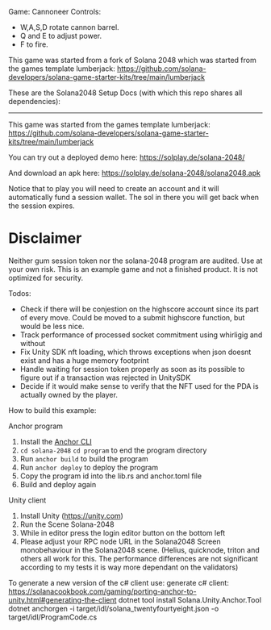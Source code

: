 Game: Cannoneer
Controls: 
- W,A,S,D rotate cannon barrel.
- Q and E to adjust power.
- F to fire.

This game was started from a fork of Solana 2048 which was started from the games template lumberjack: https://github.com/solana-developers/solana-game-starter-kits/tree/main/lumberjack

These are the Solana2048 Setup Docs (with which this repo shares all dependencies):

-----------------------------------------------------------------------------------
This game was started from the games template lumberjack: https://github.com/solana-developers/solana-game-starter-kits/tree/main/lumberjack

You can try out a deployed demo here: https://solplay.de/solana-2048/

And download an apk here: https://solplay.de/solana-2048/solana2048.apk

Notice that to play you will need to create an account and it will automatically fund a session wallet. The sol in there you will get back when the session expires. 

# Disclaimer
Neither gum session token nor the solana-2048 program are audited. Use at your own risk.
This is an example game and not a finished product. It is not optimized for security.

Todos: 
- Check if there will be conjestion on the highscore account since its part of every move. Could be moved to a submit highscore function, but would be less nice. 
- Track performance of processed socket commitment using whirligig and without
- Fix Unity SDK nft loading, which throws exceptions when json doesnt exist and has a huge memory footprint
- Handle waiting for session token properly as soon as its possible to figure out if a transaction was rejected in UnitySDK
- Decide if it would make sense to verify that the NFT used for the PDA is actually owned by the player.


How to build this example:

Anchor program
1. Install the [Anchor CLI](https://project-serum.github.io/anchor/getting-started/installation.html)
2. `cd solana-2048` `cd program` to end the program directory
3. Run `anchor build` to build the program
4. Run `anchor deploy` to deploy the program
5. Copy the program id into the lib.rs and anchor.toml file
6. Build and deploy again

Unity client
1. Install Unity (https://unity.com)
2. Run the Scene Solana-2048
3. While in editor press the login editor button on the bottom left
4. Please adjust your RPC node URL in the Solana2048 Screen monobehaviour in the Solana2048 scene. (Helius, quicknode, triton and others all work for this. The performance differences are not significant according to my tests it is way more dependant on the validators) 

To generate a new version of the c# client use:
generate c# client: 
https://solanacookbook.com/gaming/porting-anchor-to-unity.html#generating-the-client
dotnet tool install Solana.Unity.Anchor.Tool
dotnet anchorgen -i target/idl/solana_twentyfourtyeight.json -o target/idl/ProgramCode.cs

